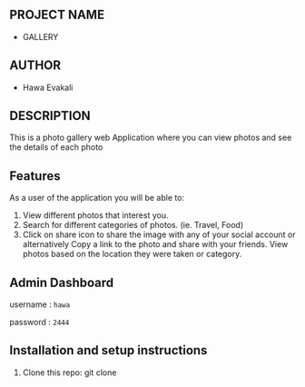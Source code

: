 ## PROJECT NAME
* GALLERY

## AUTHOR
* Hawa Evakali

## DESCRIPTION
This is a photo gallery web Application where you can view photos and see the details of each photo

## Features
As a user of the application you will be able to:
1. View different photos that interest you.
2. Search for different categories of photos. (ie. Travel, Food)
3. Click on share icon to share the image with any of your social account or alternatively Copy a link to the photo and share with your friends.
View photos based on the location they were taken or category.

## Admin Dashboard
username : `hawa`

password : `2444`

## Installation and setup instructions
1. Clone this repo: git clone